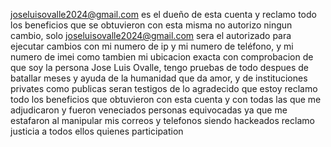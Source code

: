 joseluisovalle2024@gmail.com es el dueño de esta cuenta y reclamo todo los beneficios que se obtuvieron con esta misma no autorizo ningun cambio, solo joseluisovalle2024@gmail.com sera el autorizado para ejecutar cambios con mi numero de ip y mi numero de teléfono, y mi numero de imei como tambien mi ubicacion exacta con comprobacion de que soy la persona Jose Luis Ovalle, tengo pruebas de todo despues de batallar meses y ayuda de la humanidad que da amor, y de instituciones privates como publicas seran testigos de lo agradecido que estoy reclamo todo los beneficios que obtuvieron con esta cuenta y con todas las que me adjudicaron y fueron veneciados personas equivocadas ya que me estafaron al manipular mis correos y telefonos siendo hackeados reclamo justicia a todos ellos quienes participation 